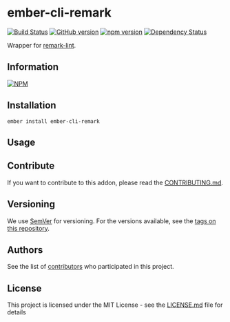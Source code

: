 # ember-cli-remark

[![Build Status](https://travis-ci.org/BBVAEngineering/ember-cli-remark.svg?branch=master)](https://travis-ci.org/BBVAEngineering/ember-cli-remark)
[![GitHub version](https://badge.fury.io/gh/BBVAEngineering%2Fember-cli-remark.svg)](https://badge.fury.io/gh/BBVAEngineering%2Fember-cli-remark)
[![npm version](https://badge.fury.io/js/ember-cli-remark.svg)](https://badge.fury.io/js/ember-cli-remark)
[![Dependency Status](https://david-dm.org/BBVAEngineering/ember-cli-remark.svg)](https://david-dm.org/BBVAEngineering/ember-cli-remark)

Wrapper for [remark-lint](https://github.com/remarkjs/remark-lint).

## Information

[![NPM](https://nodei.co/npm/ember-cli-remark.png?downloads=true&downloadRank=true)](https://nodei.co/npm/ember-cli-remark/)

## Installation

```
ember install ember-cli-remark
```

## Usage



## Contribute

If you want to contribute to this addon, please read the [CONTRIBUTING.md](CONTRIBUTING.md).

## Versioning

We use [SemVer](http://semver.org/) for versioning. For the versions available, see the [tags on this repository](https://github.com/BBVAEngineering/ember-cli-remark/tags).

## Authors

See the list of [contributors](https://github.com/BBVAEngineering/ember-cli-remark/graphs/contributors) who participated in this project.

## License

This project is licensed under the MIT License - see the [LICENSE.md](LICENSE.md) file for details

